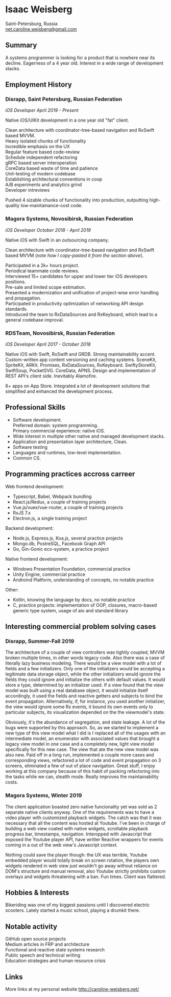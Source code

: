 # Isaac Weisberg
Saint-Petersburg, Russia  
net.caroline.weisberg@gmail.com  
## Summary

A systems programmer is looking for a product that is nowhere near its decline. Eagerness of a 4 year old. Interest in a wide range of development stacks.

## Employment History

### **Disrapp, Saint Petersburg, Russian Federation**
*iOS Developer April 2019 - Present*

Native iOS/UIKit development in a one year old "fat" client.  

Clean architecture with coordinator-tree-based navigation and RxSwift based MVVM.  
Heavy isolated chunks of functionality  
Incredible emphasis on the UX  
Regular feature based code-review  
Schedule independent refactoring  
gRPC based server interoperation  
CoreData based waste of time and patience  
Unit-testing of modern codebase  
Establishing architectural conventions in coop  
A/B experiments and analytics grind  
Developer intreviews

Pushed 4 sizable chunks of functionality into production, outputting high-quality low-maintainance-cost code.

### **Magora Systems, Novosibirsk, Russian Federation**  
*iOS Developer October 2018 - April 2019*

Native iOS with Swift in an outsourcing company.

Clean architecture with coordinator-tree-based navigation and RxSwift based MVVM (*note how I copy-pasted it from the section above*).  

Participated in a 2k+ hours project.  
Periodical teammate code reviews.  
Interviewed 15+ candidates for upper and lower tier iOS developers positions.  
Pre-sale and limited scope estimation.  
Presented a modernization and unification of project-wise error handling and propagation.  
Participated in productivity optimization of networking API design standards.  
Introduced the team to RxDataSources and RxKeyboard, which lead to a general codebase improval.

### **RDSTeam, Novosibirsk, Russian Federation**
*iOS Developer April 2017 - October 2018*

Native iOS with Swift, RxSwift and GRDB. Strong maintainability accent. Custom-written app content versioning and caching systems. SceneKit, SpriteKit, ARKit. Promises, RxDataSources, RxKeyboard. SwiftyStoreKit, SwiftSoup, PocketSVG. CoreData, APNS. Design and implementation of REST API's client side. Inevitably Alamofire.

6+ apps on App Store. Integrated a lot of development solutions that simplified and enhanced the development process.

## Professional Skills

- Software development.  
Preferred domain: system programming.  
Primary commercial experience: native iOS.  
- Wide interest in multiple other native and managed development stacks.
- Application and presentation layer architecture, Clean.
- Software testing
- Languages and runtimes, low-level implementation.
- Common CS.

## Programming practices accross carreer

Web frontend development:  
- Typescript, Babel, Webpack bundling  
- React.js/Redux, a couple of training projects  
- Vue.js/vuex/vue-router, a couple of training projects  
- RxJS 7.x  
- Electron.js, a single training project  

Backend development:  
- Node.js, Express.js, Koa.js, several practice projects  
- Mongo.db, PostreSQL, Facebook Graph API  
- Go, Gin-Gonic eco-system, a practice project  

Native frontend development:  
- Windows Presentation Foundation, commercial practice  
- Unity Engine, commercial practice  
- Androind Platform, understanding of concepts, no notable practice  

Other:  
- Kotlin, knowing the language by docs, no notable practice  
- C, practice projects: implementation of OOP, closures, macro-based generic type system, usage of aio and standard library  

## Interesting commercial problem solving cases

### Disrapp, Summer-Fall 2019

The architecture of a couple of view controllers was tightly coupled, MVVM broken multiple times, in other words legacy code. Also there was a case of literally lazy business modeling. There would be a view model with a lot of fields and a few initializers. Only one of the initializers would be accepting a legitimate data storage object, while the other initializers would ignore the fields they could ignore and initialize the others with default values. It would store a type, determined by an initializer used. If a view found that the view model was built using a real database object, it would initialize itself accordingly, it used the fields and reactive getters and subjects to bind the event propagation. Alternatively, if, for instance, you used another initializer, the view would ignore some Rx events, it bound its own events only to particular subjects, its visualization depended on the the viewmodel's state. 

Obviously, it's the abundance of segregation, and state leakage. A lot of the bugs were supported by this approach. So, as we started to implement a new type of this view model what I did is I replaced all of the usages with an intermediate model, an enumerator with associated values that brought a legacy view model in one case and a completely new, light view model specifically for this new case. The view that ate the new view model was also new. Paid off in a long run, implemented a couple more cases and corresponding views, refactored a lot of code and event propagation on 3 screens, eliminated a few of out of place navigation. Great stuff, I enjoy working at this company because of this habit of packing refactoring into the tasks while we can, stealth mode. Really improves the maintainability costs.

### Magora Systems, Winter 2019
The client application boasted zero native funcionality yet was sold as 2 separate native clients anyway. One of the requirements was to have a video player with customized playback widgets. The catch was that it was necessary that all the content was hosted at Youtube. I've been in charge of building a web view coated with native widgets, scrollable playback progress bar, timestamps, navigation. Interopped with Javascript that exposed the Youtube player API, have writter Reactive wrappers for events coming in a out of the web view's Javascript context.

Nothing could save the player though: the UX was terrible, Youtube embedded player would totally break on screen rotation, the players own widgets rendered in web view just wouldn't go away without reliance on DOM's structure and manual removal, also Youtube strictly prohibits custom overlays and widgets threatening with a ban. Fun times. Client was flattered.

## Hobbies & Interests

Bikeriding was one of my biggest passions until I discovered electric scooters. Lately started a music school, playing a drumkit there.
<div style="page-break-after: always;"></div>

## Notable activity

GitHub open source projects  
Medium articles in FRP and architecture  
Functional and reactive state systems research  
Public speech and technical writing  
Education strategies and human resource crisis  

## Links

More links at my personal website http://caroline-weisberg.net/
